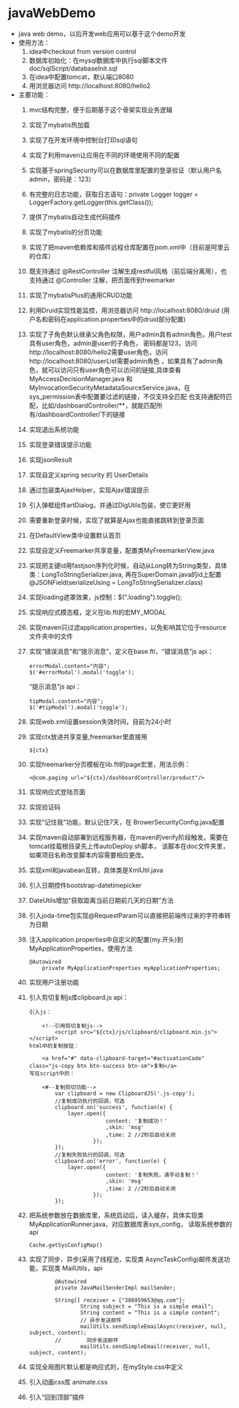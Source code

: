 # javaWebDemo
- java web demo，以后开发web应用可以基于这个demo开发
- 使用方法：
    1. idea中checkout from version control
    2. 数据库初始化：在mysql数据库中执行sql脚本文件doc/sqlScript/databaseInit.sql
    3. 在idea中配置tomcat，默认端口8080
    4. 用浏览器访问 http://localhost:8080/hello2
- 主要功能：
    1. mvc结构完整，便于后期基于这个骨架实现业务逻辑
    2. 实现了mybatis热加载
    3. 实现了在开发环境中控制台打印sql语句
    4. 实现了利用maven让应用在不同的环境使用不同的配置
    5. 实现基于springSecurity可以在数据库里配置的登录验证（默认用户名admin，密码是：123）
    7. 有完整的日志功能，获取日志语句：private Logger logger = LoggerFactory.getLogger(this.getClass());
    8. 提供了mybatis自动生成代码插件
    9. 实现了mybatis的分页功能
    10. 实现了把maven依赖库和插件远程仓库配置在pom.xml中（目前是阿里云的仓库）
    11. 既支持通过 @RestController 注解生成restful风格（前后端分离用），也支持通过 @Controller 注解，把页面传到freemarker
    12. 实现了mybatisPlus的通用CRUD功能
    13. 利用Druid实现性能监控，用浏览器访问 http://localhost:8080/druid 
    (用户名和密码在application.properties中的druid部分配置)
    14. 实现了子角色默认继承父角色权限，用户admin具有admin角色，用户test具有user角色，admin是user的子角色，
    密码都是123，访问http://localhost:8080/hello2需要user角色，访问http://localhost:8080/userList需要admin角色
    ，如果具有了admin角色，就可以访问只有user角色可以访问的链接,具体查看MyAccessDecisionManager.java 和
     MyInvocationSecurityMetadataSourceService.java，在sys_permission表中配置要过滤的链接，不仅支持全匹配
     也支持通配符匹配，比如/dashboardController/**，就能匹配所有/dashboardController/下的链接
    15. 实现退出系统功能
    16. 实现登录错误提示功能
    17. 实现jsonResult
    18. 实现自定义spring security 的 UserDetails
    19. 通过包装类AjaxHelper，实现Ajax错误提示
    20. 引入弹框组件artDialog，并通过DlgUtils包装，使它更好用
    21. 需要重新登录时候，实现了就算是Ajax也能直接跳转到登录页面
    22. 在DefaultView类中设置默认首页
    23. 实现自定义Freemarker共享变量，配置类MyFreemarkerView.java
    25. 实现把主键id用fastjson序列化时候，自动从Long转为String类型，具体类：LongToStringSerializer.java,
    再在SuperDomain.java的id上配置@JSONField(serializeUsing = LongToStringSerializer.class)
    26. 实现loading遮罩效果，js控制：$(".loading").toggle();
    27. 实现响应式模态框，定义在lib.ftl的宏MY_MODAL
    28. 实现maven只过滤application.properties，以免影响其它位于resource文件夹中的文件
    30. 实现“错误消息”和“提示消息”，定义在base.ftl，“错误消息”js api： 
    
            errorModal.content="内容";
            $('#errorModal').modal('toggle');
        “提示消息”js api： 
     
            tipModal.content="内容";
            $('#tipModal').modal('toggle');
       
    28. 实现web.xml设置session失效时间，目前为24小时
    29. 实现ctx放进共享变量,freemarker里直接用
    
            ${ctx}
    30. 实现freemarker分页模板在lib.ftl的page宏里，用法示例：
    
            <@com.paging url="${ctx}/dashboardController/product"/>
    31. 实现响应式登陆页面
    32. 实现验证码
    33. 实现“记住我”功能，默认记住7天，在 BrowerSecurityConfig.java配置
    34. 实现maven自动部署到远程服务器，在maven的verify阶段触发。需要在tomcat挂载根目录先上传autoDeploy.sh脚本，
    该脚本在doc文件夹里，如果项目名称改变脚本内容需要相应更改。
    35. 实现xml和javabean互转，具体类是XmlUtil.java
    36. 引入日期控件bootstrap-datetimepicker
    37. DateUtils增加“获取距离当前日期前几天的日期”方法
    38. 引入joda-time包实现@RequestParam可以直接把前端传过来的字符串转为日期
    39. 注入application.properties中自定义的配置(my.开头)到MyApplicationProperties，使用方法
    
            @Autowired
                private MyApplicationProperties myApplicationProperties;
                
    40. 实现用户注册功能
    41. 引入剪切复制js库clipboard.js api： 
        
            引入js：
            
                <!--引用剪切复制js-->
                    <script src="${ctx}/js/clipboard/clipboard.min.js"></script>
            html中的复制按钮：
                                      
                <a href="#" data-clipboard-target="#activationCode" class="js-copy btn btn-success btn-sm">复制</a>
            写在script中的： 
         
                <#--复制剪切功能-->
                    var clipboard = new ClipboardJS('.js-copy');
                    //复制成功执行的回调，可选
                    clipboard.on('success', function(e) {
                        layer.open({
                                    content: '复制成功！'
                                    ,skin: 'msg'
                                    ,time: 2 //2秒后自动关闭
                                });
                    });
                    //复制失败执行的回调，可选
                    clipboard.on('error', function(e) {
                        layer.open({
                                    content: '复制失败，请手动复制！'
                                    ,skin: 'msg'
                                    ,time: 2 //2秒后自动关闭
                                });
                    });
                
    42. 把系统参数放在数据库里，系统启动后，读入缓存，具体实现类MyApplicationRunner.java，对应数据库表sys_config，
    读取系统参数的api
    
            Cache.getSysConfigMap()
            
    43. 实现了同步、异步(采用了线程池，实现类 AsyncTaskConfig)邮件发送功能，实现类 MailUtils，api
            
                    @Autowired
                    private JavaMailSenderImpl mailSender;
                    
                    String[] receiver = {"386959653@qq.com"};
                            String subject = "This is a simple email";
                            String content = "This is a simple content";
                            // 异步发送邮件
                            mailUtils.sendSimpleEmailAsync(receiver, null, subject, content);
                    //        同步发送邮件
                            mailUtils.sendSimpleEmail(receiver, null, subject, content);
                    
    44. 实现全局图片默认都是响应式的，在myStyle.css中定义
    45. 引入动画css库 animate.css
    46. 引入“回到顶部”插件
    